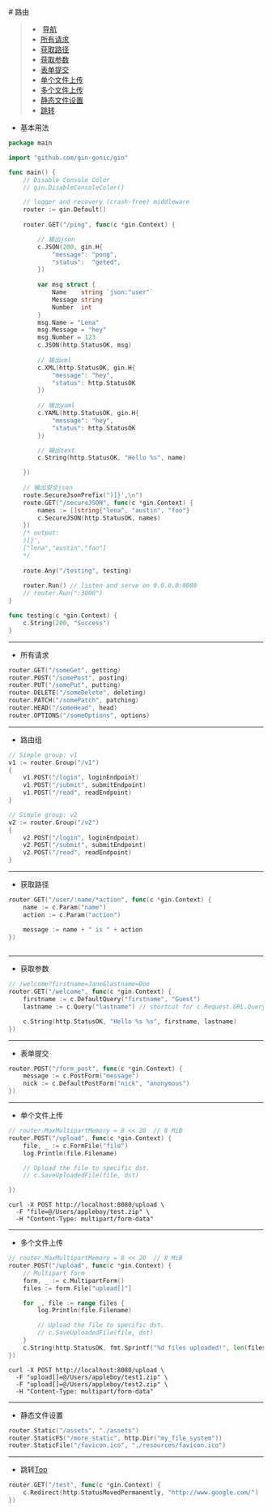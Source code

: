# <span id="jump">路由</span>
> *  <a href="#基本用法">导航</a>
> *  <a href="#所有请求">所有请求</a>
> *  <a href="#获取路径">获取路径</a>
> *  <a href="#获取参数">获取参数</a>
> *  <a href="#表单提交">表单提交</a>
> *  <a href="#单个文件上传">单个文件上传</a>
> *  <a href="#多个文件上传">多个文件上传</a>
> *  <a href="#静态文件设置">静态文件设置</a>
> *  <a href="#跳转">跳转</a>

- <a name="基本用法"></a>基本用法
```go
package main

import "github.com/gin-gonic/gin"

func main() {
	// Disable Console Color
	// gin.DisableConsoleColor()

	// logger and recovery (crash-free) middleware
	router := gin.Default()
  
	router.GET("/ping", func(c *gin.Context) {

		// 输出json
		c.JSON(200, gin.H{
			"message": "pong",
			"status":  "geted",
		})
		
		var msg struct {
			Name    string `json:"user"`
			Message string
			Number  int
		}
		msg.Name = "Lena"
		msg.Message = "hey"
		msg.Number = 123
		c.JSON(http.StatusOK, msg)
		
		// 输出xml
		c.XML(http.StatusOK, gin.H{
			"message": "hey", 
			"status": http.StatusOK
		})
		
		// 输出yaml
		c.YAML(http.StatusOK, gin.H{
			"message": "hey", 
			"status": http.StatusOK
		})

		// 输出text
		c.String(http.StatusOK, "Hello %s", name)

	})
	
	// 输出安全json
	route.SecureJsonPrefix(")]}',\n")
	route.GET("/secureJSON", func(c *gin.Context) {
		names := []string{"lena", "austin", "foo"}
		c.SecureJSON(http.StatusOK, names)
	})
	/* output:
	)]}',
	["lena","austin","foo"]
	*/
	
 	route.Any("/testing", testing)
	
	router.Run() // listen and serve on 0.0.0.0:8080
	// router.Run(":3000")
}

func testing(c *gin.Context) {
	c.String(200, "Success")
}
```

----
- <a name="所有请求"></a>所有请求
```go
router.GET("/someGet", getting)
router.POST("/somePost", posting)
router.PUT("/somePut", putting)
router.DELETE("/someDelete", deleting)
router.PATCH("/somePatch", patching)
router.HEAD("/someHead", head)
router.OPTIONS("/someOptions", options)
```


----
<a name="路由组"></a>
- 路由组
```go
// Simple group: v1
v1 := router.Group("/v1")
{
	v1.POST("/login", loginEndpoint)
	v1.POST("/submit", submitEndpoint)
	v1.POST("/read", readEndpoint)
}

// Simple group: v2
v2 := router.Group("/v2")
{
	v2.POST("/login", loginEndpoint)
	v2.POST("/submit", submitEndpoint)
	v2.POST("/read", readEndpoint)
}
```

----
- <a name="获取路径"></a>获取路径
```go
router.GET("/user/:name/*action", func(c *gin.Context) {
	name := c.Param("name")
	action := c.Param("action")

	message := name + " is " + action
})
	
```
----
- <a name="获取参数"></a>获取参数
```go
// /welcome?firstname=Jane&lastname=Doe
router.GET("/welcome", func(c *gin.Context) {
	firstname := c.DefaultQuery("firstname", "Guest")
	lastname := c.Query("lastname") // shortcut for c.Request.URL.Query().Get("lastname")

	c.String(http.StatusOK, "Hello %s %s", firstname, lastname)
})
```

----
- <a name="表单提交"></a>表单提交
```go
router.POST("/form_post", func(c *gin.Context) {
	message := c.PostForm("message")
	nick := c.DefaultPostForm("nick", "anonymous")
})
```

---- 
- <a name="单个文件上传"></a>单个文件上传
```go
// router.MaxMultipartMemory = 8 << 20  // 8 MiB
router.POST("/upload", func(c *gin.Context) {
	file, _ := c.FormFile("file")
	log.Println(file.Filename)

	// Upload the file to specific dst.
	// c.SaveUploadedFile(file, dst)

})

```
```
curl -X POST http://localhost:8080/upload \
  -F "file=@/Users/appleboy/test.zip" \
  -H "Content-Type: multipart/form-data"
```

---- 
- <a name="多个文件上传"></a>多个文件上传
```go
// router.MaxMultipartMemory = 8 << 20  // 8 MiB
router.POST("/upload", func(c *gin.Context) {
	// Multipart form
	form, _ := c.MultipartForm()
	files := form.File["upload[]"]

	for _, file := range files {
		log.Println(file.Filename)

		// Upload the file to specific dst.
		// c.SaveUploadedFile(file, dst)
	}
	c.String(http.StatusOK, fmt.Sprintf("%d files uploaded!", len(files)))
})

```
```
curl -X POST http://localhost:8080/upload \
  -F "upload[]=@/Users/appleboy/test1.zip" \
  -F "upload[]=@/Users/appleboy/test2.zip" \
  -H "Content-Type: multipart/form-data"
```

----
- <a name="静态文件设置"></a>静态文件设置
```go
router.Static("/assets", "./assets")
router.StaticFS("/more_static", http.Dir("my_file_system"))
router.StaticFile("/favicon.ico", "./resources/favicon.ico")
```

----
- <a name="跳转"></a>跳转[Top](#top)
```go
router.GET("/test", func(c *gin.Context) {
	c.Redirect(http.StatusMovedPermanently, "http://www.google.com/")
})
```
